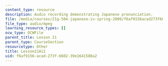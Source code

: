 ```yaml
---
content_type: resource
description: Audio recording demonstrating Japanese pronunciation.
file: /media/courses/21g-504-japanese-iv-spring-2009/f6af9156acad273f660239e1641588a2_Lesson21A11.mp3
file_type: audio/mpeg
learning_resource_types: []
ocw_type: OCWFile
parent_title: Lesson 21
parent_type: CourseSection
resourcetype: Other
title: Lesson21A11
uid: f6af9156-acad-273f-6602-39e1641588a2
---
```

